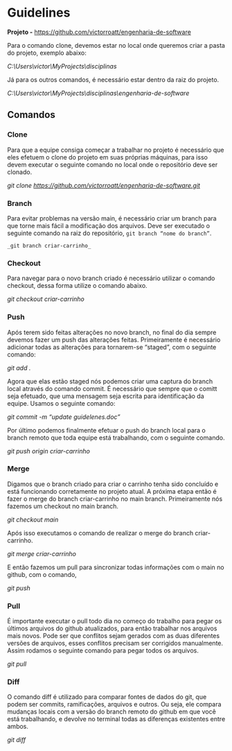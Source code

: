 # Guidelines

**Projeto -** https://github.com/victorroatt/engenharia-de-software

Para o comando clone, devemos estar no local onde queremos criar a pasta do projeto, exemplo abaixo:

_C:\Users\victor\MyProjects\disciplinas_

Já para os outros comandos, é necessário estar dentro da raiz do projeto.

_C:\Users\victor\MyProjects\disciplinas\engenharia-de-software_

## Comandos

### Clone

Para que a equipe consiga começar a trabalhar no projeto é necessário que eles efetuem o clone do projeto em suas próprias máquinas, para isso devem executar o seguinte comando no local onde o repositório deve ser clonado.

_git clone https://github.com/victorroatt/engenharia-de-software.git_

### Branch

Para evitar problemas na versão main, é necessário criar um branch para que torne mais fácil a modificação dos arquivos. Deve ser executado o seguinte comando na raiz do repositório, `git branch “nome do branch”`.

`_git branch criar-carrinho_`

### Checkout

Para navegar para o novo branch criado é necessário utilizar o comando checkout, dessa forma utilize o comando abaixo.

_git checkout criar-carrinho_

### Push

Após terem sido feitas alterações no novo branch, no final do dia sempre devemos fazer um push das alterações feitas. Primeiramente é necessário adicionar todas as alterações para tornarem-se “staged”, com o seguinte comando:

_git add ._

Agora que elas estão staged nós podemos criar uma captura do branch local através do comando commit. É necessário que sempre que o comitt seja efetuado, que uma mensagem seja escrita para identificação da equipe. Usamos o seguinte comando:

_git commit -m “update guidelenes.doc”_

Por último podemos finalmente efetuar o push do branch local para o branch remoto que toda equipe está trabalhando, com o seguinte comando.

_git push origin criar-carrinho_

### Merge

Digamos que o branch criado para criar o carrinho tenha sido concluído e está funcionando corretamente no projeto atual. A próxima etapa então é fazer o merge do branch criar-carrinho no main branch. Primeiramente nós fazemos um checkout no main branch.

_git checkout main_

Após isso executamos o comando de realizar o merge do branch criar-carrinho.

_git merge criar-carrinho_

E então fazemos um pull para sincronizar todas informações com o main no github, com o comando,

_git push_

### Pull

É importante executar o pull todo dia no começo do trabalho para pegar os últimos arquivos do github atualizados, para então trabalhar nos arquivos mais novos. Pode ser que conflitos sejam gerados com as duas diferentes versões de arquivos, esses conflitos precisam ser corrigidos manualmente. Assim rodamos o seguinte comando para pegar todos os arquivos.

_git pull_

### Diff

O comando diff é utilizado para comparar fontes de dados do git, que podem ser commits, ramificações, arquivos e outros. Ou seja, ele compara mudanças locais com a versão do branch remoto do github em que você está trabalhando, e devolve no terminal todas as diferenças existentes entre ambos.

_git diff_
